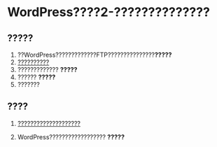 # WordPress????2-??????????????

## ?????
1. ??WordPress?????????????FTP???????????????**?????**
2. [??????????](http://ledplus.cc/wordpress/2018/07/29/%e6%95%99%e7%a8%8b%e7%b3%bb%e5%88%97-wordpress%e4%bc%98%e5%8c%96%e4%b9%8b%e5%9b%ba%e5%ae%9a%e9%93%be%e6%8e%a5%e5%92%8c404/)
3. ????????????? **?????**
4. ?????? **?????**
5. ???????

## ????
1. [ ????????????????????](http://ledplus.cc/wordpress/2018/08/02/%e6%95%99%e7%a8%8b%e7%b3%bb%e5%88%97-wordpress%e8%b5%84%e6%ba%90%e4%bc%98%e5%8c%96%e4%b9%8b%e4%b8%83%e7%89%9b%e5%9b%be%e5%ba%8a%e7%9a%84%e4%bd%bf%e7%94%a8/) 

2. WordPress?????????????????? **?????**
